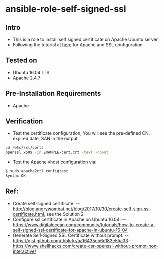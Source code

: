 # ansible-role-self-signed-ssl

## Intro
- This is a role to install self signed certificate on Apache Ubuntu server
- Following the tutorial at [here](https://www.digitalocean.com/community/tutorials/how-to-create-a-self-signed-ssl-certificate-for-apache-in-ubuntu-16-04) for Apache and SSL configuration

## Tested on
- Ubuntu 16.04 LTS
- Apache 2.4.7

## Pre-Installation Requirements
- Apache

## Verification
- Test the certificate configuration, You will see the pre-defined CN, expired date, SAN in the output
```sh
cd /etc/ssl/certs
openssl x509 -in EXAMPLE-cert.crt -text -noout
```


- Test the Apache vhost configuration via:
```sh
$ sudo apache2ctl configtest
Syntax OK
```

## Ref:
- Create self-signed certificate: 
-- http://blog.angrywombat.net/blog/2017/10/30/create-self-sign-ssl-certificate.html, see the Solution 2
- Configure ssl certificate in Apache on Ubuntu 16.04: 
-- https://www.digitalocean.com/community/tutorials/how-to-create-a-self-signed-ssl-certificate-for-apache-in-ubuntu-16-04
- Generate Self-Signed SSL Certificate without prompt: 
-- https://gist.github.com/thbkrkr/aa16435cb6c183e55a33
-- https://www.shellhacks.com/create-csr-openssl-without-prompt-non-interactive/


